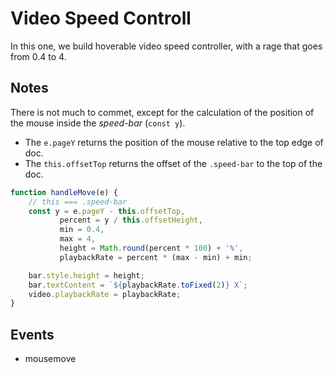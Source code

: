 # Video Speed Controll
In this one, we build hoverable video speed controller, with a rage that goes
from 0.4 to 4.

## Notes
There is not much to commet, except for the calculation of the position of the mouse inside
the *speed-bar* (`const y`).
* The `e.pageY` returns the position of the mouse relative to the top edge of doc.
* The `this.offsetTop` returns the offset of the `.speed-bar` to the top of the doc.

```javascript
function handleMove(e) {
	// this === .speed-bar
	const y = e.pageY - this.offsetTop,
		   percent = y / this.offsetHeight,
		   min = 0.4,
		   max = 4,
		   height = Math.round(percent * 100) + '%',
		   playbackRate = percent * (max - min) + min;

	bar.style.height = height;
	bar.textContent = `${playbackRate.toFixed(2)} X`;
	video.playbackRate = playbackRate;
}
```

## Events
* mousemove